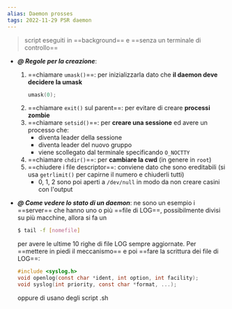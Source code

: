 ```yaml
---
alias: Daemon prosses
tags: 2022-11-29 PSR daemon
---
```


> script eseguiti in ==background== e ==senza un terminale di controllo==

- ***@ Regole per la creazione***: 
	1. ==chiamare `umask()`==: per inizializzarla dato che **il daemon deve decidere la umask**
		```c
		umask(0);
		```
	2. ==chiamare `exit()` sul parent==: per evitare di creare **processi zombie**
	3. ==chiamare `setsid()`==: per **creare una sessione** ed avere un processo che:
		- diventa leader della sessione
		- diventa leader del nuovo gruppo
		- viene scollegato dal terminale specificando `O_NOCTTY`
	4. ==chiamare `chdir()`==: per **cambiare la cwd** (in genere in `root`)
	5. ==chiudere i file descriptor==: conviene dato che sono ereditabili (si usa `getrlimit()` per capirne il numero e chiuderli tutti)
		- 0, 1, 2 sono poi aperti a `/dev/null` in modo da non creare casini con l'output

- ***@ Come vedere lo stato di un daemon***: ne sono un esempio i ==server== che hanno uno o più ==file di LOG==, possibilmente divisi su più macchine, allora si fa un
	```bash
	$ tail -f [nomefile]
	```
	per avere le ultime 10 righe di file LOG sempre aggiornate. Per ==mettere in piedi il meccanismo== e poi ==fare la scrittura dei file di LOG==:
	```c
	#include <syslog.h>  
	void openlog(const char *ident, int option, int facility);
	void syslog(int priority, const char *format, ...);
	```
	oppure di usano degli script .sh